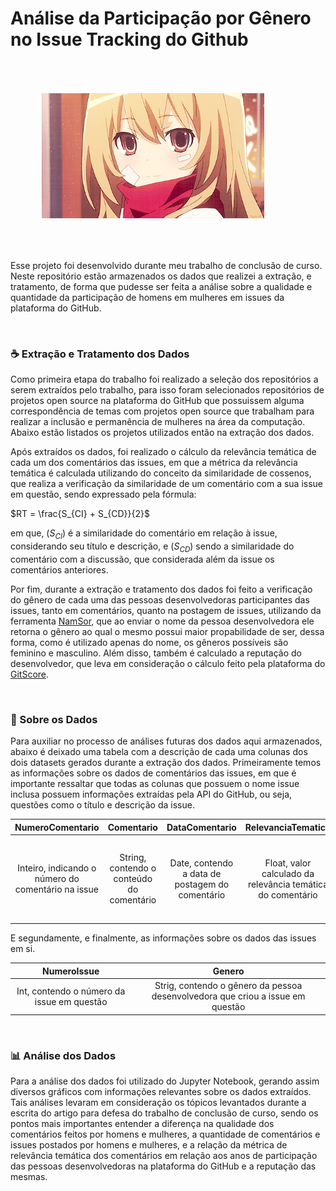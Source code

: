 # Análise da Participação por Gênero no Issue Tracking do Github

<img hspace="50" vspace="50" height="200" src="https://github.com/stardotwav/AnaliseGeneroGitHub/blob/main/gif.gif">

Esse projeto foi desenvolvido durante meu trabalho de conclusão de curso. Neste repositório estão armazenados os dados que realizei a extração, e tratamento, de forma que pudesse ser feita a análise sobre a qualidade e quantidade da participação de homens em mulheres em issues da plataforma do GitHub.



<br>

### **☕️ Extração e Tratamento dos Dados**

Como primeira etapa do trabalho foi realizado a seleção dos repositórios a serem extraídos pelo trabalho, para isso foram selecionados repositórios de projetos open source na plataforma do GitHub que possuissem alguma correspondência de temas com projetos open source que trabalham para realizar a inclusão e permanência de mulheres na área da computação. Abaixo estão listados os projetos utilizados então na extração dos dados.


Após extraídos os dados, foi realizado o cálculo da relevância temática de cada um dos comentários das issues, em que a métrica da relevância temática é calculada utilizando do conceito da similaridade de cossenos, que realiza a verificação da similaridade de um comentário com a sua issue em questão, sendo expressado pela fórmula:

$RT = \frac{S_{CI} + S_{CD}}{2}$

em que, ($S_{CI}$) é a similaridade do comentário em relação à issue, considerando seu título e descrição, e ($S_{CD}$) sendo a similaridade do comentário com a discussão, que considerada além da issue os comentários anteriores.

Por fim, durante a extração e tratamento dos dados foi feito a verificação do gênero de cada uma das pessoas desenvolvedoras participantes das issues, tanto em comentários, quanto na postagem de issues, utilizando da ferramenta [NamSor](https://namsor.app/), que ao enviar o nome da pessoa desenvolvedora ele retorna o gênero ao qual o mesmo possui maior propabilidade de ser, dessa forma, como é utilizado apenas do nome, os gêneros possíveis são feminino e masculino. Além disso, também é calculado a reputação do desenvolvedor, que leva em consideração o cálculo feito pela plataforma do [GitScore](http://www.gitscore.com/).

<br>

### **🎲 Sobre os Dados**

Para auxiliar no processo de análises futuras dos dados aqui armazenados, abaixo é deixado uma tabela com a descrição de cada uma colunas dos dois datasets gerados durante a extração dos dados. Primeiramente temos as informações sobre os dados de comentários das issues, em que é importante ressaltar que todas as colunas que possuem o nome issue inclusa possuem informações extraídas pela API do GitHub, ou seja, questões como o título e descrição da issue.

NumeroComentario | Comentario | DataComentario | RelevanciaTematica | Reputacao | AnosPlataforma | Genero
:------: | :------: | :------: | :------: | :------: | :------: | :------: |
Inteiro, indicando o número do comentário na issue | String, contendo o conteúdo do comentário | Date, contendo a data de postagem do comentário | Float, valor calculado da relevância temática do comentário | Int, valor calculado da reputação da pessoa desenvolvedora que realizou a postagem do comentário | Int, número de anos de participação da pessoa desenvolvedora que realizou a postagem do comentário | String, gênero da pessoa desenvolvedora que realizou a postagem do comentário

E segundamente, e finalmente, as informações sobre os dados das issues em si.

NumeroIssue | Genero
:------: | :------: | 
Int, contendo o número da issue em questão | Strig, contendo o gênero da pessoa desenvolvedora que criou a issue em questão

<br>

### **📊 Análise dos Dados**

Para a análise dos dados foi utilizado do Jupyter Notebook, gerando assim diversos gráficos com informações relevantes sobre os dados extraídos. Tais análises levaram em consideração os tópicos levantados durante a escrita do artigo para defesa do trabalho de conclusão de curso, sendo os pontos mais importantes entender a diferença na qualidade dos comentários feitos por homens e mulheres, a quantidade de comentários e issues postados por homens e mulheres, e a relação da métrica de relevância temática dos comentários em relação aos anos de participação das pessoas desenvolvedoras na plataforma do GitHub e a reputação das mesmas.
